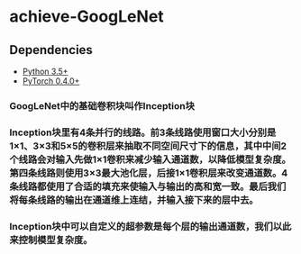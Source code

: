 # achieve-GoogLeNet

## Dependencies
* [Python 3.5+](https://www.continuum.io/downloads)
* [PyTorch 0.4.0+](http://pytorch.org/)

### GoogLeNet中的基础卷积块叫作Inception块


### Inception块里有4条并行的线路。前3条线路使用窗口大小分别是1×1、3×3和5×5的卷积层来抽取不同空间尺寸下的信息，其中中间2个线路会对输入先做1×1卷积来减少输入通道数，以降低模型复杂度。第四条线路则使用3×3最大池化层，后接1×1卷积层来改变通道数。4条线路都使用了合适的填充来使输入与输出的高和宽一致。最后我们将每条线路的输出在通道维上连结，并输入接下来的层中去。

### Inception块中可以自定义的超参数是每个层的输出通道数，我们以此来控制模型复杂度。
